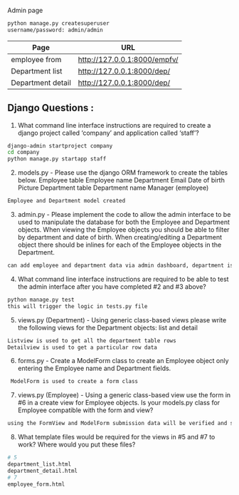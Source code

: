 Admin page
```sh
python manage.py createsuperuser
username/password: admin/admin
```

| Page | URL |
| ------ | ------ |
| employee from | http://127.0.0.1:8000/empfv/ |
| Department list | http://127.0.0.1:8000/dep/ |
| Department detail | http://127.0.0.1:8000/dep/<pk> |

## Django Questions : 

1. What command line interface instructions are required to create a django project called
‘company’ and application called ‘staff’?

```sh
django-admin startproject company
cd company 
python manage.py startapp staff
```

2. models.py - Please use the django ORM framework to create the tables below.
Employee table
Employee name
Department
Email
Date of birth
Picture
Department table
Department name
Manager (employee)

```sh
Employee and Department model created
```

3. admin.py - Please implement the code to allow the admin interface to be used to
manipulate the database for both the Employee and Department objects. When viewing
the Employee objects you should be able to filter by department and date of birth. When
creating/editing a Department object there should be inlines for each of the Employee
objects in the Department.

```sh
can add employee and department data via admin dashboard, department is inlined with employee
```

4. What command line interface instructions are required to be able to test the admin interface after you have completed #2 and #3 above?

```sh
python manage.py test
this will trigger the logic in tests.py file
```

5. views.py (Department) - Using generic class-based views please write the following views for the Department objects: list and detail

```sh
Listview is used to get all the department table rows
Detailview is used to get a particular row data
```

6. forms.py - Create a ModelForm class to create an Employee object only entering the Employee name and Department fields.

```sh
 ModelForm is used to create a form class
```

7. views.py (Employee) - Using a generic class-based view use the form in #6 in a create view for Employee objects. Is your models.py class for Employee compatible with the form and view?

```sh
using the FormView and ModelForm submission data will be verified and save to the table
```

8. What template files would be required for the views in #5 and #7 to work? Where would you put these files?
```sh
# 5
department_list.html
department_detail.html
# 7
employee_form.html
```

